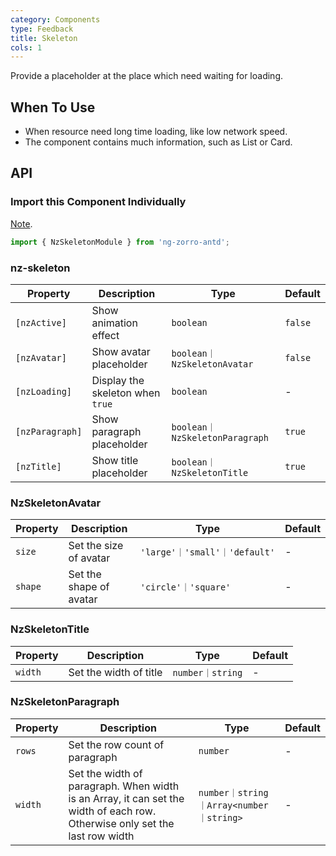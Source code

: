 ```yaml
---
category: Components
type: Feedback
title: Skeleton
cols: 1
---
```


Provide a placeholder at the place which need waiting for loading.

## When To Use

- When resource need long time loading, like low network speed.
- The component contains much information, such as List or Card.

## API

### Import this Component Individually

[Note](/docs/getting-started/en#import-a-component-individually).

```ts
import { NzSkeletonModule } from 'ng-zorro-antd';
```

### nz-skeleton

| Property | Description | Type | Default |
| --- | --- | --- | --- |
| `[nzActive]` | Show animation effect | `boolean` | `false` |
| `[nzAvatar]` | Show avatar placeholder | `boolean｜NzSkeletonAvatar` | `false` |
| `[nzLoading]` | Display the skeleton when `true` | `boolean` | - |
| `[nzParagraph]` | Show paragraph placeholder | `boolean｜NzSkeletonParagraph` | `true` |
| `[nzTitle]` | Show title placeholder | `boolean｜NzSkeletonTitle` | `true` |


### NzSkeletonAvatar

| Property | Description | Type | Default |
| --- | --- | --- | --- |
| `size` | Set the size of avatar | `'large'｜'small'｜'default'` | - |
| `shape` | Set the shape of avatar | `'circle'｜'square'` | - |

### NzSkeletonTitle

| Property | Description | Type | Default |
| --- | --- | --- | --- |
| `width` | Set the width of title | `number｜string` | - |

### NzSkeletonParagraph

| Property | Description | Type | Default |
| --- | --- | --- | --- |
| `rows` | Set the row count of paragraph | `number` | - |
| `width` | Set the width of paragraph. When width is an Array, it can set the width of each row. Otherwise only set the last row width | `number｜string｜Array<number｜string>` | - |